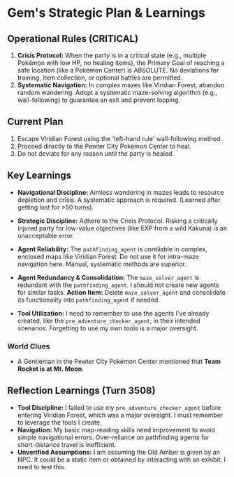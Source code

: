 # Gem's Strategic Plan & Learnings

## Operational Rules (CRITICAL)
1.  **Crisis Protocol:** When the party is in a critical state (e.g., multiple Pokémon with low HP, no healing items), the Primary Goal of reaching a safe location (like a Pokémon Center) is ABSOLUTE. No deviations for training, item collection, or optional battles are permitted.
2.  **Systematic Navigation:** In complex mazes like Viridian Forest, abandon random wandering. Adopt a systematic maze-solving algorithm (e.g., wall-following) to guarantee an exit and prevent looping.

## Current Plan
1.  Escape Viridian Forest using the 'left-hand rule' wall-following method.
2.  Proceed directly to the Pewter City Pokémon Center to heal.
3.  Do not deviate for any reason until the party is healed.

## Key Learnings
*   **Navigational Discipline:** Aimless wandering in mazes leads to resource depletion and crisis. A systematic approach is required. (Learned after getting lost for >50 turns).
*   **Strategic Discipline:** Adhere to the Crisis Protocol. Risking a critically injured party for low-value objectives (like EXP from a wild Kakuna) is an unacceptable error.
*   **Agent Reliability:** The `pathfinding_agent` is unreliable in complex, enclosed maps like Viridian Forest. Do not use it for intra-maze navigation here. Manual, systematic methods are superior.

*   **Agent Redundancy & Consolidation:** The `maze_solver_agent` is redundant with the `pathfinding_agent`. I should not create new agents for similar tasks. **Action Item:** Delete `maze_solver_agent` and consolidate its functionality into `pathfinding_agent` if needed.
*   **Tool Utilization:** I need to remember to use the agents I've already created, like the `pre_adventure_checker_agent`, in their intended scenarios. Forgetting to use my own tools is a major oversight.

### World Clues
*   A Gentleman in the Pewter City Pokémon Center mentioned that **Team Rocket is at Mt. Moon**.

## Reflection Learnings (Turn 3508)
*   **Tool Discipline:** I failed to use my `pre_adventure_checker_agent` before entering Viridian Forest, which was a major oversight. I must remember to leverage the tools I create.
*   **Navigation:** My basic map-reading skills need improvement to avoid simple navigational errors. Over-reliance on pathfinding agents for short-distance travel is inefficient.
*   **Unverified Assumptions:** I am assuming the Old Amber is given by an NPC. It could be a static item or obtained by interacting with an exhibit. I need to test this.
